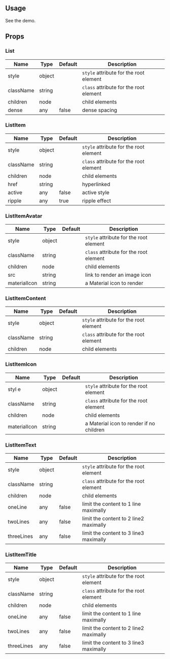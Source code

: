 ## Usage ##

See the demo.

## Props ##

### List ###

Name      | Type   | Default | Description
----------|--------|---------|-------------
style     | object |         | `style` attribute for the root element
className | string |         | `class` attribute for the root element
children  | node   |         | child elements
dense     | any    | false   | dense spacing

### ListItem ###

Name        | Type   | Default | Description
------------|--------|---------|-------------
style       | object |         | `style` attribute for the root element
className   | string |         | `class` attribute for the root element
children    | node   |         | child elements
href        | string |         | hyperlinked
active      | any    | false   | active style
ripple      | any    | true    | ripple effect

### ListItemAvatar ###

Name         | Type   | Default   | Description
-------------|--------|-----------|-------------
style        | object |           | `style` attribute for the root element
className    | string |           | `class` attribute for the root element
children     | node   |           | child elements
src          | string |           | link to render an image icon
materialIcon | string |           | a Material icon to render

### ListItemContent ###

Name      | Type   | Default | Description
----------|--------|---------|-------------
style     | object |         | `style` attribute for the root element
className | string |         | `class` attribute for the root element
children  | node   |         | child elements

### ListItemIcon ###

Name         | Type   | Default | Description
-------------|--------|---------|-------------
styl   e     | object |         | `style` attribute for the root element
className    | string |         | `class` attribute for the root element
children     | node   |         | child elements
materialIcon | string |         | a Material icon to render if no children

### ListItemText ###

Name       | Type   | Default | Description
-----------|--------|---------|-------------
style      | object |         | `style` attribute for the root element
className  | string |         | `class` attribute for the root element
children   | node   |         | child elements
oneLine    | any    | false   | limit the content to 1 line maximally
twoLines   | any    | false   | limit the content to 2 line2 maximally
threeLines | any    | false   | limit the content to 3 line3 maximally

### ListItemTitle ###

Name       | Type   | Default | Description
-----------|--------|---------|-------------
style      | object |         | `style` attribute for the root element
className  | string |         | `class` attribute for the root element
children   | node   |         | child elements
oneLine    | any    | false   | limit the content to 1 line maximally
twoLines   | any    | false   | limit the content to 2 line2 maximally
threeLines | any    | false   | limit the content to 3 line3 maximally
